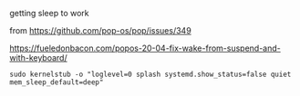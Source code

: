 getting sleep to work

from https://github.com/pop-os/pop/issues/349

https://fueledonbacon.com/popos-20-04-fix-wake-from-suspend-and-with-keyboard/

    sudo kernelstub -o "loglevel=0 splash systemd.show_status=false quiet mem_sleep_default=deep"
